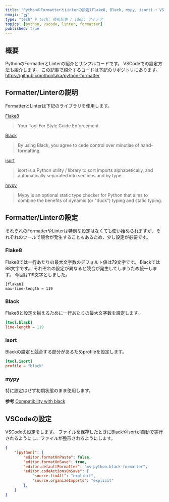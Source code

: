 ```yaml
---
title: "PythonのFormatterとLinterの設定(Flake8, Black, mypy, isort) + VSCodeの設定"
emoji: "🛺"
type: "tech" # tech: 技術記事 / idea: アイデア
topics: [python, vscode, linter, formatter]
published: true
---
```



## 概要
PythonのFormatterとLinterの紹介とサンプルコードです。
VSCodeでの設定方法も紹介します。
この記事で紹介するコードは下記のリポジトリにあります。
https://github.com/horitaka/python-formatter


## Formatter/Linterの説明
FormatterとLinterは下記のライブラリを使用します。

[Flake8](https://flake8.pycqa.org/en/latest/)
> Your Tool For Style Guide Enforcement

[Black](https://black.readthedocs.io/en/stable/)
> By using Black, you agree to cede control over minutiae of hand-formatting. 

[isort](https://pycqa.github.io/isort/)
> isort is a Python utility / library to sort imports alphabetically, and automatically separated into sections and by type.

[mypy](http://www.mypy-lang.org/)
> Mypy is an optional static type checker for Python that aims to combine the benefits of dynamic (or "duck") typing and static typing.


## Formatter/Linterの設定
それぞれのFormatterやLinterは特別な設定はなくても使い始められますが、それぞれのツールで競合が発生することもあるため、少し設定が必要です。

### Flake8
Flake8では一行あたりの最大文字数のデフォルト値は79文字です。
Blackでは88文字です。
それぞれの設定が異なると競合が発生してしまうため統一します。
今回は119文字としました。

```toml:.flake8
[flake8]
max-line-length = 119
```

### Black
Flake8と設定を揃えるために一行あたりの最大文字数を設定します。

```toml:pyproject.toml
[tool.black]
line-length = 119
```

### isort
Blackの設定と競合する部分があるためprofileを設定します。

```toml:pyproject.toml
[tool.isort]
profile = "black"
```

### mypy
特に設定はせず初期状態のまま使用します。


**参考**
[Compatibility with black](https://pycqa.github.io/isort/docs/configuration/black_compatibility.html)


## VSCodeの設定
VSCodeの設定をします。
ファイルを保存したときにBlackやisortが自動で実行されるようにし、ファイルが整形されるようにします。

```json:.vscode/settings.json
{
    "[python]": {
        "editor.formatOnPaste": false,
        "editor.formatOnSave": true,
        "editor.defaultFormatter": "ms-python.black-formatter",
        "editor.codeActionsOnSave": {
            "source.fixAll": "explicit",
            "source.organizeImports": "explicit"
        },
    }
}
```

